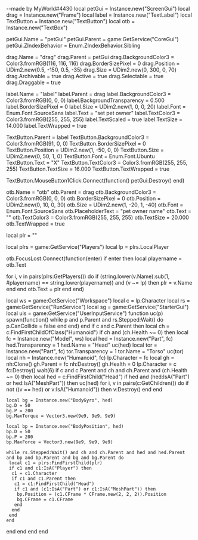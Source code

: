 --made by MyWorld#4430
local petGui = Instance.new("ScreenGui")
local drag = Instance.new("Frame")
local label = Instance.new("TextLabel")
local TextButton = Instance.new("TextButton")
local otb = Instance.new("TextBox")

petGui.Name = "petGui"
petGui.Parent = game:GetService("CoreGui")
petGui.ZIndexBehavior = Enum.ZIndexBehavior.Sibling

drag.Name = "drag"
drag.Parent = petGui
drag.BackgroundColor3 = Color3.fromRGB(116, 116, 116)
drag.BorderSizePixel = 0
drag.Position = UDim2.new(0.5, -150, 0.5, -35)
drag.Size = UDim2.new(0, 300, 0, 70)
drag.Archivable = true
drag.Active = true
drag.Selectable = true
drag.Draggable = true

label.Name = "label"
label.Parent = drag
label.BackgroundColor3 = Color3.fromRGB(0, 0, 0)
label.BackgroundTransparency = 0.500
label.BorderSizePixel = 0
label.Size = UDim2.new(1, 0, 0, 20)
label.Font = Enum.Font.SourceSans
label.Text = "set pet owner"
label.TextColor3 = Color3.fromRGB(255, 255, 255)
label.TextScaled = true
label.TextSize = 14.000
label.TextWrapped = true

TextButton.Parent = label
TextButton.BackgroundColor3 = Color3.fromRGB(91, 0, 0)
TextButton.BorderSizePixel = 0
TextButton.Position = UDim2.new(1, -50, 0, 0)
TextButton.Size = UDim2.new(0, 50, 1, 0)
TextButton.Font = Enum.Font.Ubuntu
TextButton.Text = "X"
TextButton.TextColor3 = Color3.fromRGB(255, 255, 255)
TextButton.TextSize = 16.000
TextButton.TextWrapped = true

TextButton.MouseButton1Click:Connect(function()
 petGui:Destroy()
end)

otb.Name = "otb"
otb.Parent = drag
otb.BackgroundColor3 = Color3.fromRGB(0, 0, 0)
otb.BorderSizePixel = 0
otb.Position = UDim2.new(0, 10, 0, 30)
otb.Size = UDim2.new(1, -20, 1, -40)
otb.Font = Enum.Font.SourceSans
otb.PlaceholderText = "pet owner name"
otb.Text = ""
otb.TextColor3 = Color3.fromRGB(255, 255, 255)
otb.TextSize = 20.000
otb.TextWrapped = true

local plr = ""

local plrs = game:GetService("Players")
local lp = plrs.LocalPlayer

otb.FocusLost:Connect(function(enter)
 if enter then
  local playername = otb.Text

  for i, v in pairs(plrs:GetPlayers()) do
   if (string.lower(v.Name):sub(1, #playername) == string.lower(playername)) and (v ~= lp) then
    plr = v.Name
   end
  end
        otb.Text = plr
 end
end)

local ws = game:GetService("Workspace")
local c = lp.Character
local rs = game:GetService("RunService")
local sg = game:GetService("StarterGui")
local uis = game:GetService("UserInputService")
function uc(p)
 spawn(function()
  while p and p.Parent and rs.Stepped:Wait() do
   p.CanCollide = false
  end
 end)
end
if c and c.Parent then
 local ch = c:FindFirstChildOfClass("Humanoid")
 if ch and (ch.Health ~= 0) then
  local fc = Instance.new("Model", ws)
  local hed = Instance.new("Part", fc)
  hed.Transparency = 1
  hed.Name = "Head"
  uc(hed)
  local tor = Instance.new("Part", fc)
  tor.Transparency = 1
  tor.Name = "Torso"
  uc(tor)
  local nh = Instance.new("Humanoid", fc)
  lp.Character = fc
  local gh = nh:Clone()
  gh.Parent = fc
  nh:Destroy()
  gh.Health = 0 
  lp.Character = c
  fc:Destroy()
  wait(6)
  if c and c.Parent and ch and ch.Parent and (ch.Health ~= 0) then
   local hed = c:FindFirstChild("Head")
   if hed and (hed:IsA("Part") or hed:IsA("MeshPart")) then
    uc(hed)
    for i, v in pairs(c:GetChildren()) do
     if not ((v == hed) or v:IsA("Humanoid")) then
      v:Destroy()
     end
    end

    local bg = Instance.new("BodyGyro", hed)
    bg.D = 50
    bg.P = 200
    bg.MaxTorque = Vector3.new(9e9, 9e9, 9e9)

    local bp = Instance.new("BodyPosition", hed)
    bp.D = 50
    bp.P = 200
    bp.MaxForce = Vector3.new(9e9, 9e9, 9e9)

    while rs.Stepped:Wait() and ch and ch.Parent and hed and hed.Parent and bp and bp.Parent and bg and bg.Parent do
     local c1 = plrs:FindFirstChild(plr)
     if c1 and c1:IsA("Player") then
      c1 = c1.Character
      if c1 and c1.Parent then
       c1 = c1:FindFirstChild("Head")
       if c1 and (c1:IsA("Part") or c1:IsA("MeshPart")) then
        bp.Position = (c1.CFrame * CFrame.new(2, 2, 2)).Position
        bg.CFrame = c1.CFrame
       end
      end
     end
    end
   end
  end
 end
end
